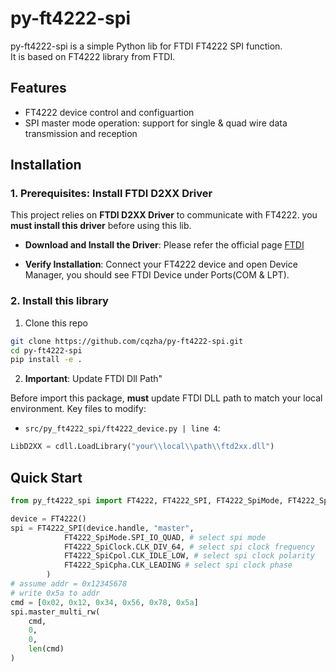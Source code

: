 # py-ft4222-spi

py-ft4222-spi is a simple Python lib for FTDI FT4222 SPI function.<br>
It is based on FT4222 library from FTDI.

## Features

- FT4222 device control and configuartion
- SPI master mode operation: support for single & quad wire data transmission and reception 

## Installation

### 1. Prerequisites: Install FTDI D2XX Driver

This project relies on **FTDI D2XX Driver** to communicate with FT4222. you **must install this driver** before using this lib.

* **Download and Install the Driver**: Please refer the official page [FTDI](https://ftdichip.com/drivers/d2xx-drivers/)

* **Verify Installation**: Connect your FT4222 device and open Device Manager, you should see FTDI Device under Ports(COM & LPT).

### 2. Install this library

1. Clone this repo

```bash
git clone https://github.com/cqzha/py-ft4222-spi.git
cd py-ft4222-spi
pip install -e .
```

2. **Important**: Update FTDI Dll Path"

Before import this package, **must** update FTDI DLL path to match your local environment. Key files to modify:
   *  `src/py_ft4222_spi/ft4222_device.py | line 4`: 
   ```python
   LibD2XX = cdll.LoadLibrary("your\\local\\path\\ftd2xx.dll") 
   ``` 

## Quick Start


```python
from py_ft4222_spi import FT4222, FT4222_SPI, FT4222_SpiMode, FT4222_SpiClock, FT4222_SpiCpha,FT4222_SpiCpol

device = FT4222()
spi = FT4222_SPI(device.handle, "master",
            FT4222_SpiMode.SPI_IO_QUAD, # select spi mode
            FT4222_SpiClock.CLK_DIV_64, # select spi clock frequency
            FT4222_SpiCpol.CLK_IDLE_LOW, # select spi clock polarity
            FT4222_SpiCpha.CLK_LEADING # select spi clock phase
        )
# assume addr = 0x12345678
# write 0x5a to addr
cmd = [0x02, 0x12, 0x34, 0x56, 0x78, 0x5a]
spi.master_multi_rw(
    cmd,
    0,
    0,
    len(cmd)
)
```
